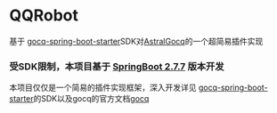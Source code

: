 # QQRobot

基于 [gocq-spring-boot-starter](https://github.com/NKDark/gocq-spring-boot-starter)SDK对[AstralGocq](https://github.com/ProtocolScience/AstralGocq)的一个超简易插件实现

### 受SDK限制，本项目基于 [SpringBoot 2.7.7](https://github.com/spring-projects/spring-boot/tree/v2.7.7) 版本开发

本项目仅仅是一个简易的插件实现框架，深入开发详见 [gocq-spring-boot-starter](https://github.com/NKDark/gocq-spring-boot-starter)的SDK以及gocq的官方文档[gocq](https://docs.go-cqhttp.org/)

